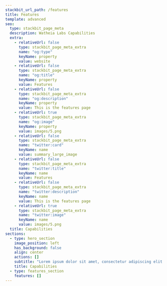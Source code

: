 ```yaml
---
stackbit_url_path: /features
title: Features
template: advanced
seo:
  type: stackbit_page_meta
  description: Watheia Labs Capabilities
  extra:
    - relativeUrl: false
      type: stackbit_page_meta_extra
      name: "og:type"
      keyName: property
      value: website
    - relativeUrl: false
      type: stackbit_page_meta_extra
      name: "og:title"
      keyName: property
      value: Features
    - relativeUrl: false
      type: stackbit_page_meta_extra
      name: "og:description"
      keyName: property
      value: This is the features page
    - relativeUrl: true
      type: stackbit_page_meta_extra
      name: "og:image"
      keyName: property
      value: images/5.png
    - relativeUrl: false
      type: stackbit_page_meta_extra
      name: "twitter:card"
      keyName: name
      value: summary_large_image
    - relativeUrl: false
      type: stackbit_page_meta_extra
      name: "twitter:title"
      keyName: name
      value: Features
    - relativeUrl: false
      type: stackbit_page_meta_extra
      name: "twitter:description"
      keyName: name
      value: This is the features page
    - relativeUrl: true
      type: stackbit_page_meta_extra
      name: "twitter:image"
      keyName: name
      value: images/5.png
  title: Capabilities
sections:
  - type: hero_section
    image_position: left
    has_background: false
    align: center
    actions: []
    subtitle: "Lorem ipsum dolor sit amet, consectetur adipiscing elit."
    title: Capabilities
  - type: features_section
    features: []
---
```

